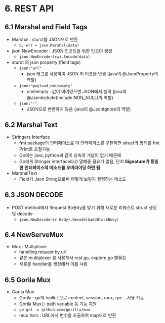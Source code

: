 # 6. REST API
## 6.1 Marshal and Field Tags
- Marshal : sturct를 JSON으로 변환
  - `b, err = json.Marshal(data)`
- json.NewEncoder : JSON 인코딩을 위한 인코더 생성
  - `json.NewEncoder(rw).Encode(data)`
- sturct 의 json property (field tags)
  - `json:"url"` 
    - json 태그를 사용하여 JSON 키 이름을 변경 (java의 @JsonProperty의 역할)
  - `json:"payload,omitempty"` 
    - omitempty : 값이 비어있으면 JSON에서 생략 (java의 @JsonInclude(Include.NON_NULL)의 역할)
  - `json:"-"`
    - JSON으로 변환하지 않음 (java의 @JsonIgnore의 역할)

## 6.2 Marshal Text
- Stringers Interface
  - fmt package의 인터페이스로 이 인터페이스를 구현하면 struct의 형태를 fmt Print로 조절가능
  - Go에는 java, python과 같이 상속의 개념이 없기 때문에
  - Go에게 Stringer interface라고 말해줄 필요가 없음, 단지 **Signature가 동일한 인터페이스의 메소드를 오버라이딩 하면 됨**
- MarshalText 
  - Field가 Json String으로써 어떻게 보일지 결정하는 메소드

## 6.3 JSON DECODE
- POST method에서 Request Bo용dy를 받기 위해 새로운 리퀘스트 struct 생성 및 decode
  - `json.NewDecoder(r.Body).Decode(&addBlockBody)` 

## 6.4 NewServeMux
- Mux : Multiplexer
  - handling request by url
  - 같은 multiplexer 를 사용해서 rest.go, explore.go 핸들링
  - 새로운 handler를 생성해서 이를 사용

## 6.5 Gorila Mux
- Gorila Mux
  - Gorila : go의 toolkit 으로 context, session, mux, rpc ...사용 가능
  - Gorila Mux는 path variable 등 기능 지원 
  - `go get -u github.com/gorilla/mux`
  - mux.Vars : URL에서 변수를 추출하여 map으로 반환